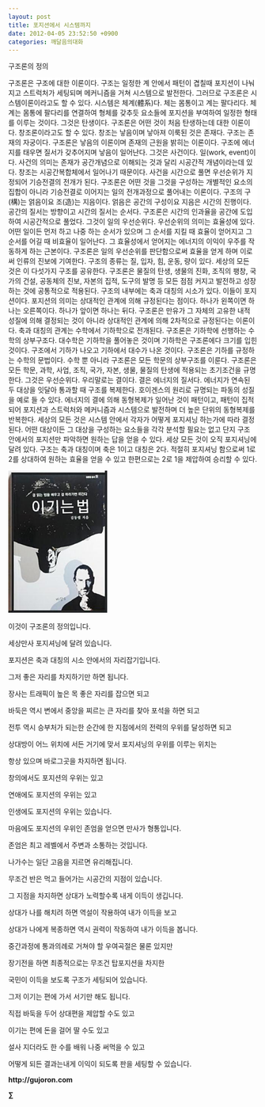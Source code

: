 ```yaml
---
layout: post
title: 포지션에서 시스템까지
date: 2012-04-05 23:52:50 +0900
categories: 깨달음의대화
---
```

구조론의 정의



<p style="BACKGROUND: #ffffff; mso-pagination: none; mso-padding-alt: 0pt 0pt 0pt 0pt" class="0">
  구조론은 구조에 대한 이론이다. 구조는 일정한 계 안에서 패턴이 겹칠때 포지션이 나눠지고 스트럭처가 세팅되며 메커니즘을 거쳐 시스템으로 발전한다. 그러므로 구조론은 시스템이론이라고도 할 수 있다. 시스템은 체계(體系)다. 체는 몸통이고 계는 팔다리다. 체계는 몸통에 팔다리를 연결하여 형체를 갖추듯 요소들에 포지션을 부여하여 일정한 형태를 이루는 것이다. 그것은 탄생이다. 구조론은 어떤 것이 처음 탄생하는데 대한 이론이다. 창조론이라고도 할 수 있다. 창조는 낳음이며 낳아져 이룩된 것은 존재다. 구조는 존재의 자궁이다. 구조론은 낳음의 이론이며 존재의 근원을 밝히는 이론이다. 구조에 에너지를 태우면 질서가 갖추어지며 낳음이 일어난다. 그것은 사건이다. 일(work, event)이다. 사건의 의미는 존재가 공간개념으로 이해되는 것과 달리 시공간적 개념이라는데 있다. 창조는 시공간복합체에서 일어나기 때문이다. 사건을 시간으로 풀면 우선순위가 지정되어 기승전결의 전개가 된다. 구조론은 어떤 것을 그것을 구성하는 개별적인 요소의 집합이 아니라 기승전결로 이어지는 일의 전개과정으로 풀어내는 이론이다. 구조의 구(構)는 얽음이요 조(造)는 지음이다. 얽음은 공간의 구성이요 지음은 시간의 진행이다. 공간의 질서는 방향이고 시간의 질서는 순서다. 구조론은 시간의 인과율을 공간에 도입하여 시공간적으로 풀었다. 그것이 일의 우선순위다. 우선순위의 의미는 효율성에 있다. 어떤 일이든 먼저 하고 나중 하는 순서가 있으며 그 순서를 지킬 때 효율이 얻어지고 그 순서를 어길 때 비효율이 일어난다. 그 효율성에서 얻어지는 에너지의 이익이 우주를 작동하게 하는 근본이다. 구조론은 일의 우선순위를 판단함으로써 효율을 얻게 하며 이로써 인류의 진보에 기여한다. 구조의 종류는 질, 입자, 힘, 운동, 량이 있다. 세상의 모든 것은 이 다섯가지 구조를 공유한다. 구조론은 물질의 탄생, 생물의 진화, 조직의 팽창, 국가의 건설, 공동체의 진보, 자본의 집적, 도구의 발명 등 모든 점점 커지고 발전하고 성장하는 것에 공통적으로 적용된다. 구조의 내부에는 축과 대칭의 시소가 있다. 이들이 포지션이다. 포지션의 의미는 상대적인 관계에 의해 규정된다는 점이다. 하나가 왼쪽이면 하나는 오른쪽이다. 하나가 앞이면 하나는 뒤다. 구조론은 만유가 그 자체의 고유한 내적 성질에 의해 결정되는 것이 아니라 상대적인 관계에 의해 2차적으로 규정된다는 이론이다. 축과 대칭의 관계는 수학에서 기하학으로 전개된다. 구조론은 기하학에 선행하는 수학의 상부구조다. 대수학은 기하학을 풀어놓은 것이며 기하학은 구조론에다 크기를 입힌 것이다. 구조에서 기하가 나오고 기하에서 대수가 나온 것이다. 구조론은 기하를 규정하는 수학의 문법이다. 수학 뿐 아니라 구조론은 모든 학문의 상부구조를 이룬다. 구조론은 모든 학문, 과학, 사업, 조직, 국가, 자본, 생물, 물질의 탄생에 적용되는 초기조건을 규명한다. 그것은 우선순위다. 우리말로는 결이다. 결은 에너지의 질서다. 에너지가 연속된 두 대상을 잇달아 통과할 때 구조를 복제한다. 호이겐스의 원리로 규명되는 파동의 성질을 예로 들 수 있다. 에너지의 결에 의해 동형복제가 일어난 것이 패턴이고, 패턴이 집적되어 포지션과 스트럭처와 메커니즘과 시스템으로 발전하며 더 높은 단위의 동형복제를 반복한다. 세상의 모든 것은 시스템 안에서 각자가 어떻게 포지셔닝 하는가에 따라 결정된다. 어떤 대상이든 그 대상을 구성하는 요소들을 각각 분석할 필요는 없고 단지 구조 안에서의 포지션만 파악하면 원하는 답을 얻을 수 있다. 세상 모든 것이 오직 포지셔닝에 달려 있다. 구조는 축과 대칭이며 축은 1이고 대칭은 2다. 적절히 포지셔닝 함으로써 1로 2를 상대하여 원하는 효율을 얻을 수 있고 한편으로는 2로 1을 제압하여 승리할 수 있다. 
  
  <p>
  </p>
  
  <p>
  </p>
  
  <p>
  </p>
  
  <p>
  </p>
  
  <p>
  </p>
  
  <p>
    <a href="?mid=WaytoWin" target="_self"><img alt="0.JPG" src="files/attach/images/199/290/248/123456.JPG" width="200" height="287" /> </a>
  </p>
  
  <p>
  </p>
  
  <p>
    이것이 구조론의 정의입니다.
  </p>
  
  <p>
    세상만사 포지셔닝에 달려 있습니다.
  </p>
  
  <p>
    포지션은 축과 대칭의 시소 안에서의 자리잡기입니다.
  </p>
  
  <p>
    그저 좋은 자리를 차지하기만 하면 됩니다.
  </p>
  
  <p>
    장사는 트래픽이 높은 목 좋은 자리를 잡으면 되고
  </p>
  
  <p>
    바둑은 역시 변에서 중앙을 찌르는 큰 자리를 찾아 포석을 하면 되고
  </p>
  
  <p>
    전투 역시 승부처가 되는한 순간에 한 지점에서의 전력의 우위를 달성하면 되고
  </p>
  
  <p>
    상대방이 어느 위치에 서든 거기에 맞서 포지셔닝의 우위를 이루는 위치는
  </p>
  
  <p>
    항상 있으며 바로그곳을 차지하면 됩니다.
  </p>
  
  <p>
    창의에서도 포지션의 우위는 있고
  </p>
  
  <p>
    연애에도 포지션의 우위는 있고
  </p>
  
  <p>
    인생에도 포지션의 우위는 있습니다.
  </p>
  
  <p>
    마음에도 포지션의 우위인 존엄을 얻으면 만사가 형통입니다.
  </p>
  
  <p>
    존엄은 최고 레벨에서 주변과 소통하는 것입니다.
  </p>
  
  <p>
    나가수는 일단 고음을 지르면 유리해집니다.
  </p>
  
  <p>
    무조건 반은 먹고 들어가는 시공간의 지점이 있습니다.
  </p>
  
  <p>
    그 지점을 차지하면 상대가 노력할수록 내게 이득이 생깁니다.
  </p>
  
  <p>
    상대가 나를 해치려 하면 역설이 작용하여 내가 이득을 보고
  </p>
  
  <p>
    상대가 나에게 복종하면 역시 권력이 작동하여 내가 이득을 봅니다.
  </p>
  
  <p>
    중간과정에 통과의례로 거쳐야 할 우여곡절은 물론 있지만
  </p>
  
  <p>
    장기전을 하면 최종적으로는 무조건 탑포지션을 차지한
  </p>
  
  <p>
    국민이 이득을 보도록 구조가 세팅되어 있습니다.
  </p>
  
  <p>
    그저 이기는 편에 가서 서기만 해도 됩니다.
  </p>
  
  <p>
    직접 바둑을 두어 상대편을 제압할 수도 있고
  </p>
  
  <p>
    이기는 편에 돈을 걸어 딸 수도 있고
  </p>
  
  <p>
    설사 지더라도 한 수를 배워 나중 써먹을 수 있고
  </p>
  
  <p>
    어떻게 되든 결과는내게 이익이 되도록 판을 세팅할 수 있습니다.
  </p>
  
  <p>
  </p>
  
  <p>
  </p>
  
  <p>
  </p>
  
  <p>
    <b>http://gujoron.com</b><br />
  </p>
  
  <p>
    <b>∑</b> <br /><br />
  </p>
  
  <p>
  </p>